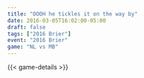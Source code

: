```yaml
---
title: "OOOH he tickles it on the way by"
date: 2016-03-05T16:02:00-05:00
draft: false
tags: ["2016 Brier"]
event: "2016 Brier"
game: "NL vs MB"
---
```

{{< game-details >}}
<!--more--> 